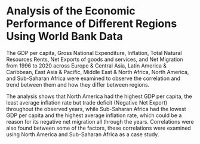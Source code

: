 # Analysis of the Economic Performance of Different Regions Using World Bank Data

The GDP per capita, Gross National Expenditure, Inflation, Total Natural Resources Rents, Net Exports of goods and services, and Net Migration from 1996 to 2020 across Europe & Central Asia, Latin America & Caribbean, East Asia & Pacific, Middle East & North Africa, North America, and Sub-Saharan Africa were examined to observe the correlation and trend between them and how they differ between regions.

The analysis shows that North America had the highest GDP per capita, the least average inflation rate but trade deficit (Negative Net Export) throughout the observed years, while Sub-Saharan Africa had the lowest GDP per capita and the highest average inflation rate, which could be a reason for its negative net migration all through the years. Correlations were also found between some of the factors, these correlations were examined using North America and Sub-Saharan Africa as a case study.